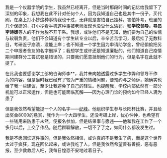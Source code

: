 我是一个仪器学院的学生，我虽然已经离开，但是当时那段时间的记忆给我留下了深刻的印象，我想我在此不针对任何个人，因为我知道自己也是其中一份子，买代刷，在桌上打小抄这种事情我也干过，无非就是害怕自己挂科，害怕补考，班里的几个保研的，打小抄看手机这种事被老师发现也没受什么惩罚，和**学校领导，导员李诗媛**等人的不作为脱不开干系。我想，或许他们不是无知，他们要为自己的怯懦与软弱负责，他们不会知道有个学生转专业以后，辛辛苦苦学习，最后挂了无数科目，考研近乎崩溃，没能上岸；也不知道一个学生因为申请助学金，曾经偷偷把另二个申报者舍友的名字删掉了；我想学生或许还是知道廉耻的，他们知道自己疫情期间建群分工答试卷是错误的，只要我们愿意抵制他们的行为，但是名字在此就不提了。

在此我也要感谢学工部的咨询师李**，我并未向她透露过多学生作弊和领导不作为的内容，但是当时我已经有了较为严重的情绪问题，便预约与之倾诉，她确实也给了我一些建议，至少让我避免了自己的轻生。也提醒我，学校内部依然有一部分机能可以正常运作，但是也可能面临瓦解——因为心理门诊的预约如今已经人满为患了

但是我依然希望能提一个人的名字——[纪峰](http://yqkx.hfut.edu.cn/2017/0504/c2937a62259/page.htm)。他组织学生参与长陆杯比赛，并且给出奖金8000的悬赏，我作为一个大四学生，还没考研上岸，忧心忡忡，也希望有一些钱用来防患于未然，便报名参加，但是结果事与愿违——他和我在工作了一个多月以后，上交了作品，随后群聊解散，一切不了了之，如同什么都没发生过。

我是不愿回忆这件事的，但是我依然相信，或许真的不是我生了病，而是这个世界太过于疯狂，现在回忆起来，或许我吃了人，但是我依然希望善有善报，恶有恶报，至少救救后人吧，我每日惶恐不安地过着日子。
